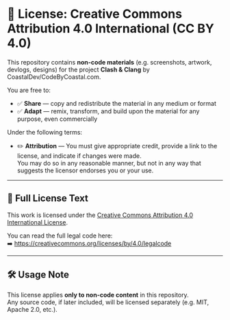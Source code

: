 # 📜 License: Creative Commons Attribution 4.0 International (CC BY 4.0)

This repository contains **non-code materials** (e.g. screenshots, artwork, devlogs, designs) for the project **Clash & Clang** by CoastalDev/CodeByCoastal.com.

You are free to:

- ✅ **Share** — copy and redistribute the material in any medium or format  
- ✅ **Adapt** — remix, transform, and build upon the material for any purpose, even commercially

Under the following terms:

- ✏️ **Attribution** — You must give appropriate credit, provide a link to the license, and indicate if changes were made.  
  You may do so in any reasonable manner, but not in any way that suggests the licensor endorses you or your use.

---

## 🔗 Full License Text

This work is licensed under the [Creative Commons Attribution 4.0 International License](https://creativecommons.org/licenses/by/4.0/).

You can read the full legal code here:  
➡️ https://creativecommons.org/licenses/by/4.0/legalcode

---

## 🛠 Usage Note

This license applies **only to non-code content** in this repository.  
Any source code, if later included, will be licensed separately (e.g. MIT, Apache 2.0, etc.).

